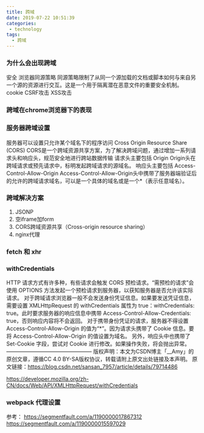 ```yaml
---
title: 跨域
date: 2019-07-22 10:51:39
categories: 
 - technology
tags:
  - 跨域
---
```

### 为什么会出现跨域
安全
浏览器同源策略
同源策略限制了从同一个源加载的文档或脚本如何与来自另一个源的资源进行交互。这是一个用于隔离潜在恶意文件的重要安全机制。
cookie
CSRF攻击
XSS攻击

### 跨域在chrome浏览器下的表现

### 服务器跨域设置
服务器可以设置只允许某个域名下的程序访问
Cross Origin Resource Share (CORS)
CORS是一个跨域资源共享方案，为了解决跨域问题，通过增加一系列请求头和响应头，规范安全地进行跨站数据传输
请求头主要包括
Origin Origin头在跨域请求或预先请求中，标明发起跨域请求的源域名。
响应头主要包括
Access-Control-Allow-Origin Access-Control-Allow-Origin头中携带了服务器端验证后的允许的跨域请求域名，可以是一个具体的域名或是一个*（表示任意域名）。
### 跨域解决方案
1. JSONP
2. 空iframe加form
3. CORS跨域资源共享（Cross-origin resource sharing）
4. nginx代理
### fetch 和 xhr
### withCredentials
HTTP 请求方式有许多种，有些请求会触发 CORS 预检请求。“需预检的请求”会使用 OPTIONS 方法发起一个预检请求到服务器，以获知服务器是否允许该实际请求。
对于跨域请求浏览器一般不会发送身份凭证信息。如果要发送凭证信息，需要设置 XMLHttpRequest 的 withCredentials 属性为 true：withCredentials: true。此时要求服务器的响应信息中携带 Access-Control-Allow-Credentials: true，否则响应内容将不会返回。
对于携带身份凭证的请求，服务器不得设置 Access-Control-Allow-Origin 的值为“*”。因为请求头携带了 Cookie 信息。要将 Access-Control-Allow-Origin 的值设置为<origin>域名。
另外，响应头中也携带了 Set-Cookie 字段，尝试对 Cookie 进行修改。如果操作失败，将会抛出异常。
————————————————
版权声明：本文为CSDN博主「__Amy」的原创文章，遵循CC 4.0 BY-SA版权协议，转载请附上原文出处链接及本声明。
原文链接：https://blog.csdn.net/sansan_7957/article/details/79714486

https://developer.mozilla.org/zh-CN/docs/Web/API/XMLHttpRequest/withCredentials
### webpack 代理设置
参考：
https://segmentfault.com/a/1190000017867312
https://segmentfault.com/a/1190000015597029